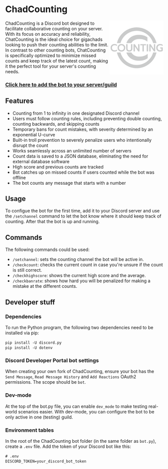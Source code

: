 # ChadCounting
<img align="right" src="logo_chadcounting.png" width="172">

ChadCounting is a Discord bot designed to facilitate collaborative counting on your server. With its focus on accuracy and reliability, ChatCounting is the ideal choice for gigachads looking to push their counting abilities to the limit. In contrast to other counting bots, ChatCounting is specifically optimized to minimize missed counts and keep track of the latest count, making it the perfect tool for your server's counting needs.

### [Click here to add the bot to your server/guild](https://discord.com/api/oauth2/authorize?client_id=1066081427935993886&permissions=67648&scope=bot)

## Features
- Counting from 1 to infinity in one designated Discord channel
- Users must follow counting rules, including preventing double counting, counting backwards, and skipping counts
- Temporary bans for count mistakes, with severity determined by an exponential U-curve
- Built-in troll prevention to severely penalize users who intentionally disrupt the count
- Works seamlessly across an unlimited number of servers
- Count data is saved to a JSON database, eliminating the need for external database software
- High score and previous counts are tracked
- Bot catches up on missed counts if users counted while the bot was offline
- The bot counts any message that starts with a number

## Usage
To configue the bot for the first time, add it to your Discord server and use the `/setchannel` command to let the bot know where it should keep track of counting. After that the bot is up and running.

## Commands
The following commands could be used:
- `/setchannel`: sets the counting channel the bot will be active in.
- `/checkcount`: checks the current count in case you're unsure if the count is still correct.
- `/checkhighscore`: shows the current high score and the average.
- `/checkbanrate`: shows how hard you will be penalized for making a mistake at the different counts.

## Developer stuff
### Dependencies
To run the Python program, the following two dependencies need to be installed via pip:
```
pip install -U discord.py
pip install -U dotenv
```
### Discord Developer Portal bot settings
When creating your own fork of ChadCounting, ensure your bot has the `Send Message`, `Read Message History` and `Add Reactions` OAuth2 permissions. The scope should be `bot`.

### Dev-mode
At the top of the bot.py file, you can enable `dev_mode` to make testing real-world scenarios easier. With dev-mode, you can configure the bot to be only active in one (testing) guild.

### Environment tables
In the root of the ChadCounting bot folder (in the same folder as `bot.py`), create a `.env` file. Add the token of your Discord bot like this:
```
# .env
DISCORD_TOKEN=your_discord_bot_token
```
